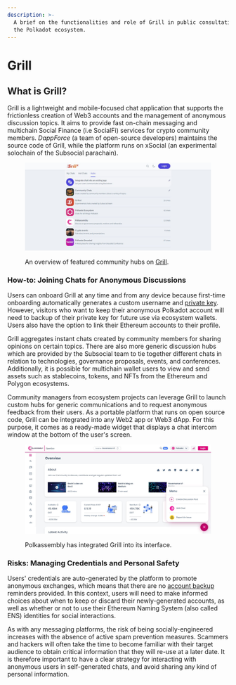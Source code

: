 ```yaml
---
description: >-
  A brief on the functionalities and role of Grill in public consultation within
  the Polkadot ecosystem.
---
```


# Grill

## What is Grill?

Grill is a lightweight and mobile-focused chat application that supports the frictionless creation of Web3 accounts and the management of anonymous discussion topics. It aims to provide fast on-chain messaging and multichain Social Finance (i.e SocialFi) services for crypto community members. _DappForce_ (a team of open-source developers) maintains the source code of Grill, while the platform runs on xSocial (an experimental solochain of the Subsocial parachain).&#x20;

<figure><img src="../../.gitbook/assets/S_GrillHubs.JPG" alt="A list of active community hubs on Grill chat."><figcaption><p>An overview of featured community hubs on <a href="https://grill.chat/hubs">Grill</a>.</p></figcaption></figure>



### How-to: Joining Chats for Anonymous Discussions

Users can onboard Grill at any time and from any device because first-time onboarding automatically generates a custom username and [private key](../2.storage/seed-secret-phrases.md).  However, visitors who want to keep their anonymous Polkadot account will need to backup of their private key for future use via ecosystem wallets. Users also have the option to link their Ethereum accounts to their profile.

Grill aggregates instant chats created by community members for sharing opinions on certain topics. There are also more generic discussion hubs which are provided by the Subsocial team to tie together different chats in relation to technologies, governance proposals, events, and conferences. Additionally, it is possible for multichain wallet users to view and send assets such as stablecoins, tokens, and NFTs from the Ethereum and Polygon ecosystems.

Community managers from ecosystem projects can leverage Grill to launch custom hubs for generic communications and to request anonymous feedback from their users. As a portable platform that runs on open source code, Grill can be integrated into any Web2 app or Web3 dApp. For this purpose, it comes as a ready-made widget that displays a chat intercom window at the bottom of the user's screen.&#x20;

<figure><img src="../../.gitbook/assets/S_GrillPolkassembly.JPG" alt="An example of Grill widget integration into a governance platform."><figcaption><p>Polkassembly has integrated Grill into its interface.</p></figcaption></figure>



### Risks: Managing Credentials and Personal Safety

Users' credentials are auto-generated by the platform to promote anonymous exchanges, which means that there are no [account backup](../2.storage/json-backups.md) reminders provided. In this context, users will need to make informed choices about when to keep or discard their newly-generated accounts, as well as whether or not to use their Ethereum Naming System (also called ENS) identities for social interactions.

As with any messaging platforms, the risk of being socially-engineered increases with the absence of active spam prevention measures. Scammers and hackers will often take the time to become familiar with their target audience to obtain critical information that they will re-use at a later date. It is therefore important to have a clear strategy for interacting with anonymous users in self-generated chats, and avoid sharing any kind of personal information.

